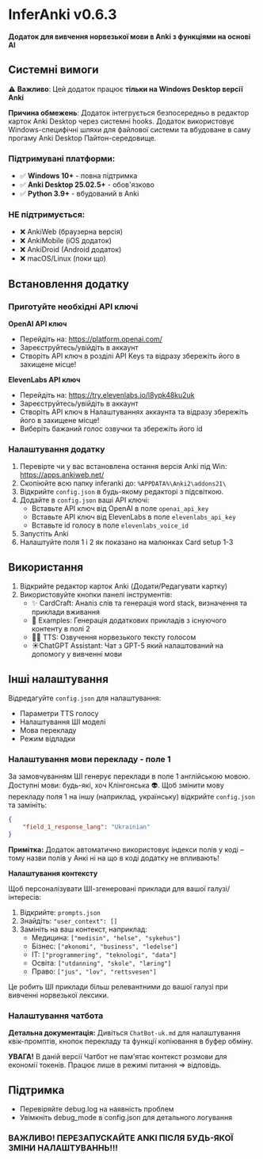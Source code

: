 # InferAnki v0.6.3

**Додаток для вивчення норвезької мови в Anki з функціями на основі AI**

## Системні вимоги

⚠️ **Важливо**: Цей додаток працює **тільки на Windows Desktop версії Anki**

 **Причина обмежень**: Додаток інтегрується безпосередньо в редактор карток Anki Desktop через системні hooks. Додаток використовує Windows-специфічні шляхи для файлової системи та вбудоване в саму прогаму Anki Desktop Пайтон-середовище.

### Підтримувані платформи:
- ✅ **Windows 10+** - повна підтримка
- ✅ **Anki Desktop 25.02.5+** - обов'язково
- ✅ **Python 3.9+** - вбудований в Anki

### НЕ підтримується:
- ❌ AnkiWeb (браузерна версія)
- ❌ AnkiMobile (iOS додаток)
- ❌ AnkiDroid (Android додаток)  
- ❌ macOS/Linux (поки що)

## Встановлення додатку

### Приготуйте необхідні API ключі

**OpenAI API ключ**
- Перейдіть на: https://platform.openai.com/
- Зареєструйтесь/увійдіть в аккаунт
- Створіть API ключ в розділі API Keys та відразу збережіть його в захищене місце!

**ElevenLabs API ключ**
- Перейдіть на: https://try.elevenlabs.io/l8ypk48ku2uk
- Зареєструйтесь/увійдіть в аккаунт
- Створіть API ключ в Налаштуваннях аккаунта та відразу збережіть його в захищене місце!
- Виберіть бажаний голос озвучки та збережіть його id

### Налаштування додатку

1. Перевірте чи у вас встановлена остання версія Anki під Win: https://apps.ankiweb.net/
2. Скопіюйте всю папку inferanki до: `%APPDATA%\Anki2\addons21\`
3. Відкрийте `config.json` в будь-якому редакторі з підсвіткою.
4. Додайте в `config.json` ваші API ключі:
   - Вставьте API ключ від OpenAI в поле `openai_api_key`
   - Вставьте API ключ від ElevenLabs в поле `elevenlabs_api_key`
   - Вставьте id голосу в поле `elevenlabs_voice_id`
5. Запустіть Anki
6. Налаштуйте поля 1 і 2 як показано на малюнках Card setup 1-3

## Використання

1. Відкрийте редактор карток Anki (Додати/Редагувати картку)
2. Використовуйте кнопки панелі інструментів:
   - ✨ CardCraft: Аналіз слів та генерація word stack, визначення та приклади вживання
   - 📝 Examples: Генерація додаткових прикладів з існуючого контенту в полі 2
   - 👩🏼 TTS: Озвучення норвезького тексту голосом
   - ☀️ChatGPT Assistant: Чат з GPT-5 який налаштований на допомогу у вивченні мови

## Інші налаштування

Відредагуйте `config.json` для налаштування:
- Параметри TTS голосу
- Налаштування ШІ моделі
- Мова перекладу
- Режим відладки

### Налаштування мови перекладу - поле 1

За замовчуванням ШІ генерує переклади в поле 1 англійською мовою. Доступні мови: будь-які, хоч Клінгонська 👽. Щоб змінити мову перекладу поля 1 на іншу (наприклад, українську) відкрийте `config.json` та замініть:

```json
{
    "field_1_response_lang": "Ukrainian"
}
```

**Примітка:** Додаток автоматично використовує індекси полів у коді – тому назви полів у Анкі ні на що в коді додатку не впливають!

**Налаштування контексту**

Щоб персоналізувати ШІ-згенеровані приклади для вашої галузі/інтересів:

1. Відкрийте: `prompts.json`
2. Знайдіть: `"user_context": []`
3. Замініть на ваш контекст, наприклад:
   - Медицина: `["medisin", "helse", "sykehus"]`
   - Бізнес: `["økonomi", "business", "ledelse"]`
   - IT: `["programmering", "teknologi", "data"]`
   - Освіта: `["utdanning", "skole", "læring"]`
   - Право: `["jus", "lov", "rettsvesen"]`

Це робить ШІ приклади більш релевантними до вашої галузі при вивченні норвезької лексики.

### Налаштування чатбота

**Детальна документація:** Дивіться `ChatBot-uk.md` для налаштування квік-промптів, кнопок перекладу та функції копіювання в буфер обміну.

**УВАГА!** В даній версії Чатбот не пам'ятає контекст розмови для економії токенів. Працює лише в режимі питання ⇒ відповідь.

## Підтримка

- Перевіряйте debug.log на наявність проблем
- Увімкніть debug_mode в config.json для детального логування

### ВАЖЛИВО! ПЕРЕЗАПУСКАЙТЕ ANKI ПІСЛЯ БУДЬ-ЯКОЇ ЗМІНИ НАЛАШТУВАННЬ!!!